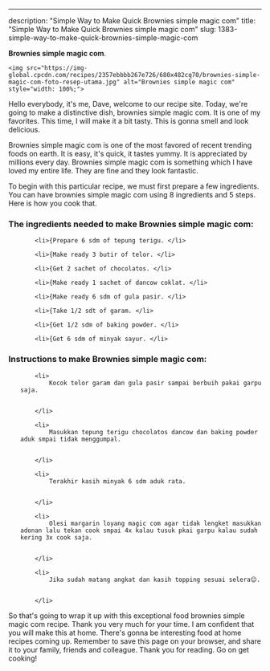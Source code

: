 ---
description: "Simple Way to Make Quick Brownies simple magic com"
title: "Simple Way to Make Quick Brownies simple magic com"
slug: 1383-simple-way-to-make-quick-brownies-simple-magic-com

<p>
	<strong>Brownies simple magic com</strong>. 
	
</p>
<p>
	
	<img src="https://img-global.cpcdn.com/recipes/2357ebbbb267e726/680x482cq70/brownies-simple-magic-com-foto-resep-utama.jpg" alt="Brownies simple magic com" style="width: 100%;">
	
	
</p>
<p>
	Hello everybody, it's me, Dave, welcome to our recipe site. Today, we're going to make a distinctive dish, brownies simple magic com. It is one of my favorites. This time, I will make it a bit tasty. This is gonna smell and look delicious.
</p>
	
<p>
	Brownies simple magic com is one of the most favored of recent trending foods on earth. It is easy, it's quick, it tastes yummy. It is appreciated by millions every day. Brownies simple magic com is something which I have loved my entire life. They are fine and they look fantastic.
</p>
<p>
	
</p>

<p>
To begin with this particular recipe, we must first prepare a few ingredients. You can have brownies simple magic com using 8 ingredients and 5 steps. Here is how you cook that.
</p>

<h3>The ingredients needed to make Brownies simple magic com:</h3>

<ol>
	
		<li>{Prepare 6 sdm of tepung terigu. </li>
	
		<li>{Make ready 3 butir of telor. </li>
	
		<li>{Get 2 sachet of chocolatos. </li>
	
		<li>{Make ready 1 sachet of dancow coklat. </li>
	
		<li>{Make ready 6 sdm of gula pasir. </li>
	
		<li>{Take 1/2 sdt of garam. </li>
	
		<li>{Get 1/2 sdm of baking powder. </li>
	
		<li>{Get 6 sdm of minyak sayur. </li>
	
</ol>
<p>
	
</p>

<h3>Instructions to make Brownies simple magic com:</h3>

<ol>
	
		<li>
			Kocok telor garam dan gula pasir sampai berbuih pakai garpu saja.
			
			
		</li>
	
		<li>
			Masukkan tepung terigu chocolatos dancow dan baking powder aduk smpai tidak menggumpal.
			
			
		</li>
	
		<li>
			Terakhir kasih minyak 6 sdm aduk rata.
			
			
		</li>
	
		<li>
			Olesi margarin loyang magic com agar tidak lengket masukkan adonan lalu tekan cook smpai 4x kalau tusuk pkai garpu kalau sudah kering 3x cook saja.
			
			
		</li>
	
		<li>
			Jika sudah matang angkat dan kasih topping sesuai selera😊.
			
			
		</li>
	
</ol>

<p>
	
</p>

<p>
	So that's going to wrap it up with this exceptional food brownies simple magic com recipe. Thank you very much for your time. I am confident that you will make this at home. There's gonna be interesting food at home recipes coming up. Remember to save this page on your browser, and share it to your family, friends and colleague. Thank you for reading. Go on get cooking!
</p>

